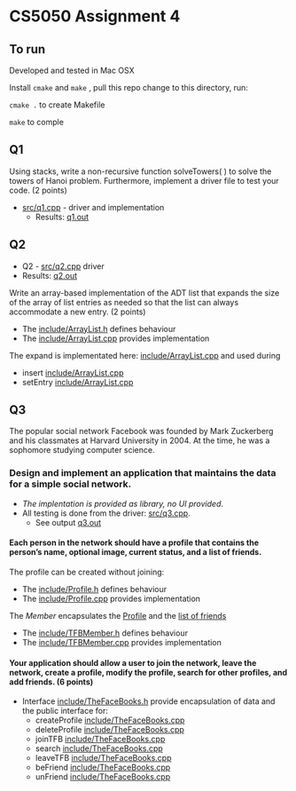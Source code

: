 
# CS5050 Assignment 4

## To run

Developed and tested in Mac OSX 

Install `cmake` and `make` , pull this repo change to this directory, run:

`cmake .` to create Makefile

`make` to comple


## Q1

Using stacks, write a non-recursive function solveTowers( ) to solve the towers of Hanoi problem. Furthermore, implement a driver file to test your code. (2 points)

- [src/q1.cpp](src/q1.cpp) - driver and implementation
  - Results: [q1.out](q1.out)
  
## Q2

* Q2 - [src/q2.cpp](src/q2.cpp) driver
* Results: [q2.out](q2.out)

Write an array-based implementation of the ADT list that expands the size of the array of list entries as needed so that the list can always accommodate a new entry. (2 points)

* The [include/ArrayList.h](include/ArrayList.h) defines  behaviour
* The [include/ArrayList.cpp](include/ArrayList.cpp) provides implementation

The expand is implementated here: [include/ArrayList.cpp](include/ArrayList.cpp#L42) and used during 
* insert [include/ArrayList.cpp](include/ArrayList.cpp#L81) 
* setEntry [include/ArrayList.cpp](include/ArrayList.cpp#L136) 

## Q3

The popular social network Facebook was founded by Mark Zuckerberg and his classmates at Harvard University in 2004. At the time, he was a sophomore studying computer science.

### Design and implement an application that maintains the data for a simple social network.

* _The implentation is provided as library, no UI provided_. 
* All testing is done from the driver: [src/q3.cpp](src/q3.cpp). 
  * See output [q3.out](q3.out)

#### Each person in the network should have a profile that contains the person’s name, optional image, current status, and a list of friends. 

The profile can be created without joining:
* The [include/Profile.h](include/Profile.h) defines  behaviour
* The [include/Profile.cpp](include/Profile.cpp) provides implementation

The _Member_ encapsulates the [Profile](include/TFBMember.h#L18) and the [list of friends](include/TFBMember.h#L20)
* The [include/TFBMember.h](include/TFBMember.h) defines  behaviour
* The [include/TFBMember.cpp](include/TFBMember.cpp) provides implementation


#### Your application should allow a user to join the network, leave the network, create a profile, modify the profile, search for other profiles, and add friends. (6 points)

* Interface [include/TheFaceBooks.h](include/TheFaceBooks.h) provide encapsulation of data and the public interface for:
   * createProfile [include/TheFaceBooks.cpp](include/TheFaceBooks.cpp#L23)
   * deleteProfile [include/TheFaceBooks.cpp](include/TheFaceBooks.cpp#L47)
   * joinTFB [include/TheFaceBooks.cpp](include/TheFaceBooks.cpp#L29)
   * search [include/TheFaceBooks.cpp](include/TheFaceBooks.cpp#L35)
   * leaveTFB [include/TheFaceBooks.cpp](include/TheFaceBooks.cpp#L56)
   * beFriend [include/TheFaceBooks.cpp](include/TheFaceBooks.cpp#L62)
   * unFriend [include/TheFaceBooks.cpp](include/TheFaceBooks.cpp#L67)

 
